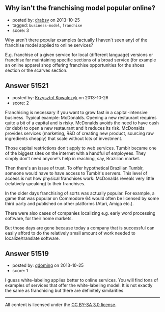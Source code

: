 ## Why isn't the franchising model popular online?

- posted by: [drabsv](https://stackexchange.com/users/-1/27860-drabsv) on 2013-10-25
- tagged: `business-model`, `franchise`
- score: 3

<p>Why aren't there popular examples (actually I haven't seen any) of the franchise model applied to online services?</p>

<p>E.g. franchise of a given service for local (different language) versions or franchise for maintaining specific sections of a broad service (for example an online apparel shop offering franchise opportunities for the shoes section or the scarves section.</p>



## Answer 51521

- posted by: [Krzysztof Kowalczyk](https://stackexchange.com/users/-1/3945-krzysztof-kowalczyk) on 2013-10-26
- score: 2

<p>Franchising is necessary if you want to grow fast in a capital-intensive business. Typical example: McDonalds. Opening a new restaurant requires quite a bit of a capital and is risky. McDonalds avoids the need to have cash (or debt) to open a new restaurant and it reduces its risk. McDonalds provides services (marketing, R&amp;D of creating new product, sourcing raw ingredients cheaply) that scale without lots of investment.</p>

<p>Those capital restrictions don't apply to web services. Tumblr became one of the biggest sites on the internet with a handful of employees. They simply don't need anyone's help in reaching, say, Brazilian market.</p>

<p>Then there's an issue of trust. To offer hypothetical Brazilian Tumblr, someone would have to have access to Tumblr's servers. This level of access is not how physical franchises work: McDonalds reveals very little (relatively speaking) to their franchises.</p>

<p>In the older days franchising of sorts was actually popular. For example, a game that was popular on Commodore 64 would often be licensed by some third party and published on other platforms (Atari, Amiga etc.).</p>

<p>There were also cases of companies localizing e.g. early word processing software, for their home markets.</p>

<p>But those days are gone because today a company that is successful can easily afford to do the relatively small amount of work needed to localize/translate software.</p>



## Answer 51519

- posted by: [gdoming](https://stackexchange.com/users/-1/27436-gdoming) on 2013-10-25
- score: 1

<p>I guess white-labeling applies better to online services. You will find tons of examples of services that offer the white-labeling model. It is not exactly the same as franchising but there are definitely similarities.</p>




---

All content is licensed under the [CC BY-SA 3.0 license](https://creativecommons.org/licenses/by-sa/3.0/).
